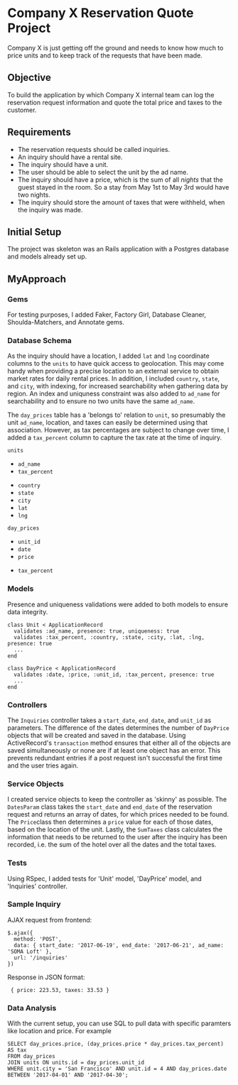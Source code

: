# Company X Reservation Quote Project

Company X is just getting off the ground and needs to know how much to price units and to keep track of the requests that have been made.

## Objective

To build the application by which Company X internal team can log the reservation request information and quote the total price and taxes to the customer.

## Requirements

- The reservation requests should be called inquiries.
- An inquiry should have a rental site.
- The inquiry should have a unit.
- The user should be able to select the unit by the ad name.
- The inquiry should have a price, which is the sum of all _nights_ that the guest stayed in the room. So a stay from May 1st to May 3rd would have two nights.
- The inquiry should store the amount of taxes that were withheld, when the inquiry was made.

## Initial Setup

The project was skeleton was an Rails application with a Postgres database and models already set up.

## MyApproach

### Gems

For testing purposes, I added Faker, Factory Girl, Database Cleaner, Shoulda-Matchers, and Annotate gems.

### Database Schema

As the inquiry should have a location, I added `lat` and `lng` coordinate columns to the `units` to have quick access to geolocation. This may come handy when providing a precise location to an external service to obtain market rates for daily rental prices. In addition, I included `country`, `state`, and `city`, with indexing, for increased searchability when gathering data by region. An index and uniquness constraint was also added to `ad_name` for searchability and to ensure no two units have the same `ad_name`.

The `day_prices` table has a 'belongs to' relation to `unit`, so presumably the unit `ad_name`, location, and taxes can easily be determined using that association. However, as tax percentages are subject to change over time, I added a `tax_percent` column to capture the tax rate at the time of inquiry.

`units`
- `ad_name`
- `tax_percent`
+ `country`
+ `state`
+ `city`
+ `lat`
+ `lng`

`day_prices`
- `unit_id`
- `date`
- `price`
+ `tax_percent`

### Models

Presence and uniqueness validations were added to both models to ensure data integrity.

```
class Unit < ApplicationRecord
  validates :ad_name, presence: true, uniqueness: true
  validates :tax_percent, :country, :state, :city, :lat, :lng, presence: true
  ...
end
```

```
class DayPrice < ApplicationRecord
  validates :date, :price, :unit_id, :tax_percent, presence: true
  ...
end
```

### Controllers

The `Inquiries` controller takes a `start_date`, `end_date`, and `unit_id` as parameters. The difference of the dates determines the number of `DayPrice` objects that will be created and saved in the database. Using ActiveRecord's `transaction` method ensures that either all of the objects are saved simultaneously or none are if at least one object has an error. This prevents redundant entries if a post request isn't successful the first time and the user tries again.

### Service Objects

I created service objects to keep the controller as 'skinny' as possible. The `DatesParam` class takes the `start_date` and `end_date` of the reservation request and returns an array of dates, for which prices needed to be found. The `Price`class then determines a `price` value for each of those dates, based on the location of the unit. Lastly, the `SumTaxes` class calculates the information that needs to be returned to the user after the inquiry has been recorded, i.e. the sum of the hotel over all the dates and the total taxes.

### Tests

Using RSpec, I added tests for 'Unit' model, 'DayPrice' model, and 'Inquiries' controller.

### Sample Inquiry

AJAX request from frontend:

  ```
  $.ajax({
    method: 'POST',
    data: { start_date: '2017-06-19', end_date: '2017-06-21', ad_name: 'SOMA Loft' },
    url: '/inquiries'
  })
  ```

Response in JSON format:

```
 { price: 223.53, taxes: 33.53 }
```
### Data Analysis

With the current setup, you can use SQL to pull data with specific paramters like location and price. For example

```
SELECT day_prices.price, (day_prices.price * day_prices.tax_percent) AS tax
FROM day_prices
JOIN units ON units.id = day_prices.unit_id
WHERE unit.city = 'San Francisco' AND unit.id = 4 AND day_prices.date BETWEEN '2017-04-01' AND '2017-04-30';
```







